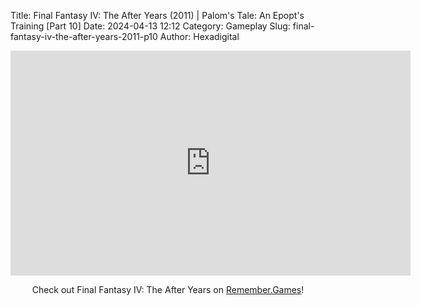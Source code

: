 Title: Final Fantasy IV: The After Years (2011) | Palom's Tale: An Epopt's Training [Part 10]
Date: 2024-04-13 12:12
Category: Gameplay
Slug: final-fantasy-iv-the-after-years-2011-p10
Author: Hexadigital

<center><iframe src="https://www.youtube.com/embed/0CABRQ_ia2M?feature=oembed" allow="accelerometer; autoplay; encrypted-media; gyroscope; picture-in-picture" width="640" height="360" frameborder="0"></iframe>

Check out Final Fantasy IV: The After Years on [Remember.Games](https://remember.games/game/7757/final-fantasy-iv-the-complete-collection/)!</center>